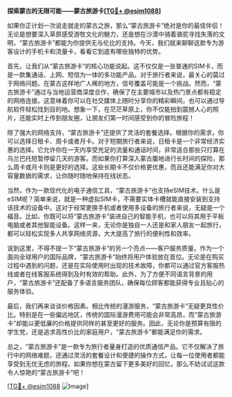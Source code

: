 **探索蒙古的无限可能——蒙古旅游卡[[TG💪+ @esim1088](https://t.me/s/esim1088)]**

如果你正计划一次说走就走的蒙古之旅，那么“蒙古旅游卡”绝对是你的最佳伴侣！无论是想要深入草原感受游牧文化的魅力，还是想在沙漠中骑着骆驼寻找失落的文明，“蒙古旅游卡”都能为你提供无与伦比的支持。今天，我们就来聊聊这款专为游客设计的手机卡和流量卡，看看它到底有哪些独特的优势。

首先，让我们从“蒙古旅游卡”的核心功能说起。这不仅仅是一张普通的SIM卡，而是一款集通话、上网、短信为一体的多功能产品。对于旅行者来说，最关心的莫过于网络问题。在蒙古这样地广人稀的地方，信号覆盖可能是一个挑战。然而，“蒙古旅游卡”通过与当地运营商深度合作，确保了在主要城市以及热门景点都有稳定的网络连接。这意味着你可以在社交媒体上随时分享你的精彩瞬间，也可以通过导航软件轻松找到目的地。想象一下，在茫茫草原上，你不仅能拍到震撼人心的照片，还能实时上传到朋友圈，让朋友们第一时间感受到你的冒险旅程！

除了强大的网络支持，“蒙古旅游卡”还提供了灵活的套餐选择。根据你的需求，你可以选择日租卡、周卡或者月卡。对于短期旅行者来说，日租卡是一个非常经济实惠的选择。它允许你在一天内享受充足的流量和通话时间，非常适合那些只打算在乌兰巴托短暂停留几天的游客。而如果你打算深入蒙古腹地进行长时间的探险，那么周卡或月卡则是更好的选择。这些长期卡不仅价格更优惠，而且还能满足你对大容量数据的需求，让你随时随地保持在线状态。

当然，作为一款现代化的电子通信工具，“蒙古旅游卡”也支持eSIM技术。什么是eSIM呢？简单来说，就是一种虚拟SIM卡，不需要实体卡槽就能直接安装到支持该技术的设备中。这对于经常更换手机或者使用多设备的旅行者来说，无疑是一个福音。比如，你既可以将“蒙古旅游卡”装进自己的智能手机，也可以将其用于平板电脑或者其他智能设备。这样一来，无论你是独自一人还是和家人朋友一起旅行，都可以轻松实现多人共享网络资源，大大提高了旅行的便利性和效率。

说到这里，不得不提一下“蒙古旅游卡”的另一个亮点——客户服务质量。作为一个面向全球用户的国际品牌，“蒙古旅游卡”始终将用户体验放在首位。无论是在购买过程中遇到的问题，还是在实际使用时出现的技术故障，你都可以通过官方客服热线或者在线客服系统得到及时有效的帮助。此外，为了方便不同语言背景的用户，“蒙古旅游卡”还配备了多语言服务团队，确保每位顾客都能获得专业且贴心的服务体验。

最后，我们再来谈谈价格因素。相比传统的漫游服务，“蒙古旅游卡”无疑更具性价比。特别是在一些偏远地区，传统的国际漫游费用可能会非常高昂，而“蒙古旅游卡”却能以更低廉的价格提供同样的甚至更好的服务。因此，无论你是预算有限的学生党，还是追求高性价比的家庭用户，“蒙古旅游卡”都能满足你的需求。

总之，“蒙古旅游卡”是一款专为旅行者量身打造的优质通信产品。它不仅解决了旅行中的网络难题，还通过灵活的套餐设计和便捷的操作方式，让每一位使用者都能享受到无忧无虑的旅程。如果你想在蒙古留下更多美好的回忆，那么不妨试试这款令人惊艳的“蒙古旅游卡”吧！

[[TG💪+ @esim1088](https://t.me/s/esim1088) ![Image](https://i.postimg.cc/4NQfJmqS/Snipaste-2025-05-13-00-14-12.png)]